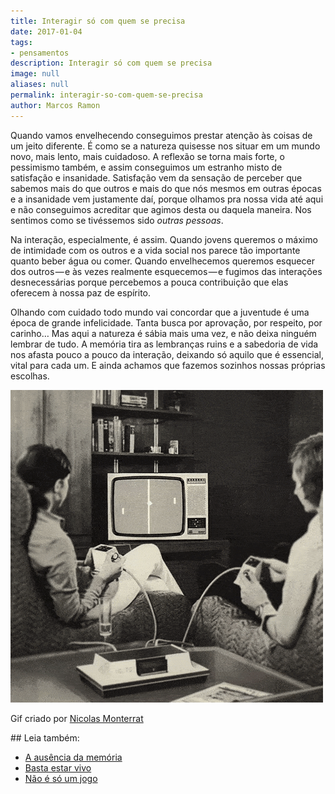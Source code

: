 ```yaml
---
title: Interagir só com quem se precisa
date: 2017-01-04
tags:
- pensamentos
description: Interagir só com quem se precisa
image: null
aliases: null
permalink: interagir-so-com-quem-se-precisa
author: Marcos Ramon
---
```

Quando vamos envelhecendo conseguimos prestar atenção às coisas de um jeito diferente. É como se a natureza quisesse nos situar em um mundo novo, mais lento, mais cuidadoso. A reflexão se torna mais forte, o pessimismo também, e assim conseguimos um estranho misto de satisfação e insanidade. Satisfação vem da sensação de perceber que sabemos mais do que outros e mais do que nós mesmos em outras épocas e a insanidade vem justamente daí, porque olhamos pra nossa vida até aqui e não conseguimos acreditar que agimos desta ou daquela maneira. Nos sentimos como se tivéssemos sido _outras pessoas_.

Na interação, especialmente, é assim. Quando jovens queremos o máximo de intimidade com os outros e a vida social nos parece tão importante quanto beber água ou comer. Quando envelhecemos queremos esquecer dos outros — e às vezes realmente esquecemos — e fugimos das interações desnecessárias porque percebemos a pouca contribuição que elas oferecem à nossa paz de espírito.

Olhando com cuidado todo mundo vai concordar que a juventude é uma época de grande infelicidade. Tanta busca por aprovação, por respeito, por carinho… Mas aqui a natureza é sábia mais uma vez, e não deixa ninguém lembrar de tudo. A memória tira as lembranças ruins e a sabedoria de vida nos afasta pouco a pouco da interação, deixando só aquilo que é essencial, vital para cada um. E ainda achamos que fazemos sozinhos nossas próprias escolhas.

<img src="/assets/img/interagir-só-com-quem-se precisa-medium.gif">

Gif criado por [Nicolas Monterrat](https://www.behance.net/UGDTG)


<div class="leia-tambem" markdown="1">
## Leia também:

- <a href="/a-ausencia-da-memoria">A ausência da memória</a>
- <a href="/basta-estar-vivo">Basta estar vivo</a>
- <a href="/nao-e-so-um-jogo">Não é só um jogo</a>
</div>